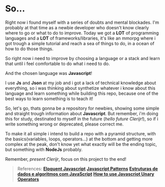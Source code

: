 # So...

Right now i found myself with a series of doubts and mental blockades. I'm probably at that time as a newbie developer who doesn't know clearly where to go or what to do to improve. Today we got a **LOT** of programming languages and a **LOT** of frameworks/libraries, it's like an mmorpg where i got trough a simple tutorial and reach a sea of things to do, in a ocean of how to do those things.

So right now i need to improve by choosing a language or a stack and learn that until i feel comfortable to do what i need to do. 

And the chosen language was **Javascript**!

I use **Js** and **Json** at my job and i got a lack of technical knowledge about everything, so i was thinking about synthetize whatever i know about this language and learn something while building this repo, because one of the best ways to learn something is to teach it!

So, let's go, thats gonna be a repository for newbies, showing some simple and straight trough information about **Javascript**. But remember, i'm doing this for study, destinated to myself in the future (*hello future Clerijr!*), so if i write something wrong or deprecated, please correct me.

To make it all simple i intend to build a repo with a pyramid structure, with the basics(variables, loops, operators...) at the bottom and getting more complex at the peak, don't know yet what exactly will be the ending topic, but something with **NodeJs** probably.

Remember, *present Clerijr*, focus on this project to the end! 


>References: 
[**Eloquent Javascript**](https://eloquentjavascript.net/)
[**Javascript Patterns**](https://www.oreilly.com/library/view/javascript-patterns/9781449399115/)
[**Estruturas de dados e algoritmos com JavaScript**](https://novatec.com.br/livros/estruturas-de-dados-algoritmos-em-javascript-2ed/) 
[**How to use Javascriot Unary Operators**](https://www.digitalocean.com/community/tutorials/javascript-unary-operators-simple-and-useful)
